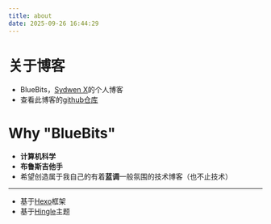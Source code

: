 ```yaml
---
title: about
date: 2025-09-26 16:44:29
---
```


# 关于博客

- BlueBits，[Sydwen X](/about)的个人博客
- 查看此博客的[github仓库](https://github.com/SydX-pages/BlueBits)

# Why "BlueBits"

- **计算机科学**
- **布鲁斯吉他手**
- 希望创造属于我自己的有着**蓝调**一般氛围的技术博客（也不止技术）

---

- 基于[Hexo](https://hexo.io/)框架
- 基于[Hingle](https://github.com/Dreamer-Paul/Hingle)主题
